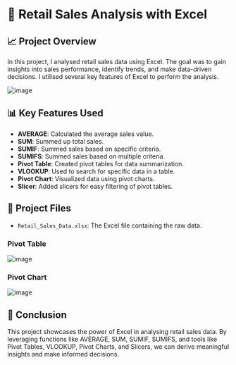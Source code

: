 

# 🛒 Retail Sales Analysis with Excel

## 📈 Project Overview

In this project, I analysed retail sales data using Excel. The goal was to gain insights into sales performance, identify trends, and make data-driven decisions. I utilised several key features of Excel to perform the analysis.

![image](https://github.com/user-attachments/assets/ce129be0-7f6b-4a12-bc12-d66bb76f95f5)


## 📊 Key Features Used

- **AVERAGE**: Calculated the average sales value.
- **SUM**: Summed up total sales.
- **SUMIF**: Summed sales based on specific criteria.
- **SUMIFS**: Summed sales based on multiple criteria.
- **Pivot Table**: Created pivot tables for data summarization.
- **VLOOKUP**: Used to search for specific data in a table.
- **Pivot Chart**: Visualized data using pivot charts.
- **Slicer**: Added slicers for easy filtering of pivot tables.

## 📂 Project Files

- `Retail_Sales_Data.xlsx`: The Excel file containing the raw data.

### Pivot Table
![image](https://github.com/user-attachments/assets/a54f0dc3-26dd-4051-8421-1a1aead10f42)


### Pivot Chart
![image](https://github.com/user-attachments/assets/f6103e20-e5ed-4e21-a73f-9544442b0ab8)


## 📝 Conclusion

This project showcases the power of Excel in analysing retail sales data. By leveraging functions like AVERAGE, SUM, SUMIF, SUMIFS, and tools like Pivot Tables, VLOOKUP, Pivot Charts, and Slicers, we can derive meaningful insights and make informed decisions.
